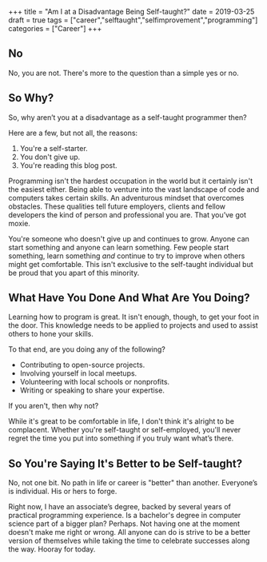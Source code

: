 +++
title = "Am I at a Disadvantage Being Self-taught?"
date = 2019-03-25
draft = true
tags = ["career","selftaught","selfimprovement","programming"]
categories = ["Career"]
+++

## No

No, you are not. There's more to the question than a simple yes or no.

## So Why?

So, why aren’t you at a disadvantage as a self-taught programmer then? 

Here are a few, but not all, the reasons:

1. You're a self-starter.
1. You don't give up.
1. You're reading this blog post.

Programming isn't the hardest occupation in the world but it certainly isn't the easiest either. Being able to venture into the vast landscape of code and computers takes certain skills. An adventurous mindset that overcomes obstacles. These qualities tell future employers, clients and fellow developers the kind of person and professional you are. That you’ve got moxie.

You're someone who doesn't give up and continues to grow. Anyone can start something and anyone can learn something. Few people start something, learn something *and* continue to try to improve when others might get comfortable. This isn't exclusive to the self-taught individual but be proud that you apart of this minority.

## What Have You Done And What Are You Doing?

Learning how to program is great. It isn't enough, though, to get your foot in the door. This knowledge needs to be applied to projects and used to assist others to hone your skills.

To that end, are you doing any of the following?

- Contributing to open-source projects.
- Involving yourself in local meetups.
- Volunteering with local schools or nonprofits.
- Writing or speaking to share your expertise.

If you aren't, then why not?

While it's great to be comfortable in life, I don't think it's alright to be complacent. Whether you're self-taught or self-employed, you'll never regret the time you put into something if you truly want what’s there. 

## So You're Saying It's Better to be Self-taught?

No, not one bit. No path in life or career is "better" than another. Everyone’s is individual. His or hers to forge.

Right now, I have an associate’s degree, backed by several years of practical programming experience. Is a bachelor's degree in computer science part of a bigger plan? Perhaps. Not having one at the moment doesn't make me right or wrong. All anyone can do is strive to be a better version of themselves while taking the time to celebrate successes along the way. Hooray for today. 
